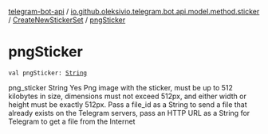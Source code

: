 [telegram-bot-api](../../index.md) / [io.github.oleksivio.telegram.bot.api.model.method.sticker](../index.md) / [CreateNewStickerSet](index.md) / [pngSticker](./png-sticker.md)

# pngSticker

`val pngSticker: `[`String`](https://kotlinlang.org/api/latest/jvm/stdlib/kotlin/-string/index.html)

png_sticker  String Yes Png image with the sticker, must be up to 512 kilobytes in size, dimensions must not exceed 512px, and either width or height must be exactly 512px. Pass a file_id as a String to send a file that already exists on the Telegram servers, pass an HTTP URL as a String for Telegram to get a file from the Internet

